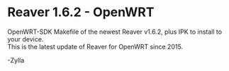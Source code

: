 # Reaver 1.6.2 - OpenWRT

OpenWRT-SDK Makefile of the newest Reaver v1.6.2, plus IPK to install to your device.  
This is the latest update of Reaver for OpenWRT since 2015.  

-Zylla
